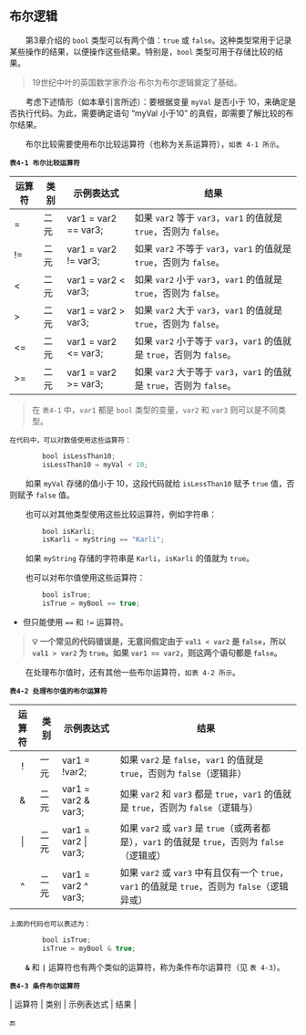 ## 布尔逻辑

&emsp;&emsp;第3章介绍的 `bool` 类型可以有两个值：`true` 或 `false`。这种类型常用于记录某些操作的结果，以便操作这些结果。特别是，`bool` 类型可用于存储比较的结果。

>19世纪中叶的英国数学家乔治∙布尔为布尔逻辑奠定了基础。

&emsp;&emsp;考虑下述情形（如本章引言所述）：要根据变量 `myVal` 是否小于 10，来确定是否执行代码。为此，需要确定语句 “myVal 小于10” 的真假，即需要了解比较的布尔结果。

&emsp;&emsp;布尔比较需要使用布尔比较运算符（也称为关系运算符），`如表 4-1 所示`。

**`表4-1 布尔比较运算符`**

| 运算符 | 类别 | 示例表达式 | 结果 |
|-|-|-|-|
| = | 二元 | var1 = var2 == var3; | 如果 `var2` 等于 `var3`，`var1` 的值就是 `true`，否则为 `false`。 |
| != | 二元 | var1 = var2 != var3; | 如果 `var2` 不等于 `var3`，`var1` 的值就是 `true`，否则为 `false`。 |
| < | 二元 | var1 = var2 < var3; | 如果 `var2` 小于 `var3`，`var1` 的值就是 `true`，否则为 `false`。 |
| > | 二元 | var1 = var2 > var3; | 如果 `var2` 大于 `var3`，`var1` 的值就是 `true`，否则为 `false`。 |
| <= | 二元 | var1 = var2 <= var3; | 如果 `var2` 小于等于 `var3`，`var1` 的值就是 `true`，否则为 `false`。 |
| >= | 二元 | var1 = var2 >= var3; | 如果 `var2` 大于等于 `var3`，`var1` 的值就是 `true`，否则为 `false`。 |

>在 `表4-1` 中，`var1` 都是 `bool` 类型的变量，`var2` 和 `var3` 则可以是不同类型。

    在代码中，可以对数值使用这些运算符：
```javascript
        bool isLessThan10;
        isLessThan10 = myVal < 10;
```

&emsp;&emsp;如果 `myVal` 存储的值小于 10，这段代码就给 `isLessThan10` 赋予 `true` 值，否则赋予 `false` 值。

&emsp;&emsp;也可以对其他类型使用这些比较运算符，例如字符串：

```javascript
        bool isKarli;
        isKarli = myString == "Karli";
```
&emsp;&emsp;如果 `myString` 存储的字符串是 `Karli`，`isKarli` 的值就为 `true`。

&emsp;&emsp;也可以对布尔值使用这些运算符：

```javascript
        bool isTrue;
        isTrue = myBool == true;
```
* 但只能使用 `==` 和 `!=` 运算符。

>**💡 一个常见的代码错误是，无意间假定由于 `val1 < var2` 是 `false`，所以 `val1 > var2` 为 `true`。如果 `var1 == var2`，则这两个语句都是 `false`。**

&emsp;&emsp;在处理布尔值时，还有其他一些布尔运算符，`如表 4-2 所示`。

**`表4-2 处理布尔值的布尔运算符`**

| 运算符 | 类别 | 示例表达式 | 结果 |
|:-:|-|-|-|
| ! | 一元 | var1 = !var2; | 如果 `var2` 是 `false`，`var1` 的值就是 `true`，否则为 `false`（逻辑非） |
| & | 二元 | var1 = var2 & var3; | 如果 `var2` 和 `var3` 都是 `true`，`var1` 的值就是 `true`，否则为 `false`（逻辑与） |
| \| | 二元 | var1 = var2 \| var3; | 如果 `var2` 或 `var3` 是 `true`（或两者都是），`var1` 的值就是 `true`，否则为 `false`（逻辑或） |
| ^ | 二元 | var1 = var2 ^ var3; | 如果 `var2` 或 `var3` 中有且仅有一个 `true`，`var1` 的值就是 `true`，否则为 `false`（逻辑异或） |

    上面的代码也可以表述为：
```javascript
        bool isTrue;
        isTrue = myBool & true;
```

&emsp;&emsp;**`&`** 和 **`|`** 运算符也有两个类似的运算符，称为条件布尔运算符（见 `表 4-3`）。

**`表4-3 条件布尔运算符`**

| 运算符 | 类别 | 示例表达式 | 结果 |










🔚